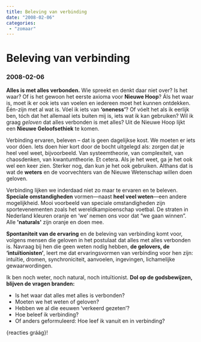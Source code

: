 ```yaml
---
title: Beleving van verbinding
date: "2008-02-06"
categories:
 - "zomaar"
---
```

# Beleving van verbinding
### 2008-02-06

**Alles is met alles verbonden.** Wie spreekt en denkt daar niet over? Is het waar? Of is het gewoon het eerste axioma voor **Nieuwe Hoop**? Áls het waar is, moet ik er ook iets van voelen en iedereen moet het kunnen ontdekken. Één-zijn met al wat is. Vóel ik iets van **‘oneness’**? Of vóelt het als ik eerlijk ben, tóch dat het allemaal iets buiten mij is, iets wat ik kan gebruiken? Wil ik graag _geloven_ dat alles verbonden is met alles? Uit de Nieuwe Hoop lijkt een **Nieuwe Geloofsethiek** te komen.

Verbinding ervaren, beleven – dat is geen dagelijkse kost. We moeten er iets voor dóen. Iets doen hier kort door de bocht uitgelegd als: zorgen dat je heel veel weet, bijvoorbeeld. Van systeemtheorie, van complexiteit, van chaosdenken, van kwantumtheorie. Et cetera. Als je het weet, ga je het ook wel een keer zien. Sterker nog, dan kun je het ook gebruiken. Althans dat is wat de **weters** en de voorvechters van de Nieuwe Wetenschap willen doen geloven.

Verbinding lijken we inderdaad niet zo maar te ervaren en te beleven. **Speciale omstandigheden** vormen—naast **heel veel weten**—een andere mogelijkheid. Mooi voorbeeld van speciale omstandigheden zijn sportevenementen zoals het wereldkampioenschap voetbal. De straten in Nederland kleuren oranje en ‘we’ nemen ons voor dat “we gaan winnen”. Alle **'naturals'** zijn oranje en doen mee.

**Spontaniteit van de ervaring** en de beleving van verbinding komt voor, volgens mensen die geloven in het postulaat dat alles met alles verbonden is. Navraag bij hen die geen weten nodig hebben, **de gelovers, de ‘intuïtionisten’**, leert me dat ervaringsvormen van verbinding voor hen zijn: intuïtie, dromen, synchroniciteit, aanvoelen, ingevingen, lichamelijke gewaarwordingen.

Ik ben noch weter, noch natural, noch intuïtionist. **Dol op de godsbewijzen, blijven de vragen branden:**
- Is het waar dat alles met alles is verbonden?
- Moeten we het weten of geloven?
- Hebben we al die eeuwen ‘verkeerd gezeten’?
- Hoe beleef ik verbinding?
- Of anders geformuleerd: Hoe leef ik vanuit en in verbinding?

{reacties gráág}!
